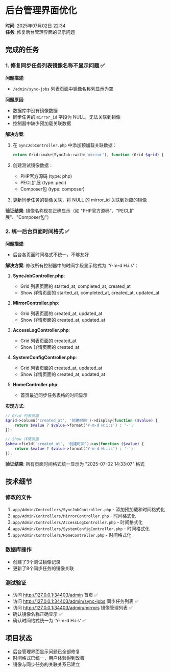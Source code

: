 # 后台管理界面优化

**时间**: 2025年07月02日 22:34  
**任务**: 修复后台管理界面的显示问题

## 完成的任务

### 1. 修复同步任务列表镜像名称不显示问题 ✅

**问题描述**: 
- `/admin/sync-jobs` 列表页面中镜像名称列显示为空

**问题原因**:
- 数据库中没有镜像数据
- 同步任务的 `mirror_id` 字段为 NULL，无法关联到镜像
- 控制器中缺少预加载关联数据

**解决方案**:
1. 在 `SyncJobController.php` 中添加预加载关联数据：
   ```php
   return Grid::make(SyncJob::with('mirror'), function (Grid $grid) {
   ```

2. 创建测试镜像数据：
   - PHP官方源码 (type: php)
   - PECL扩展 (type: pecl) 
   - Composer包 (type: composer)

3. 更新同步任务的镜像关联，将 NULL 的 mirror_id 关联到对应的镜像

**验证结果**: 镜像名称现在正确显示（如 "PHP官方源码"、"PECL扩展"、"Composer包"）

### 2. 统一后台页面时间格式 ✅

**问题描述**:
- 后台各页面时间格式不统一，不够友好

**解决方案**:
修改所有控制器中的时间字段显示格式为 'Y-m-d H:i:s'：

1. **SyncJobController.php**:
   - Grid 列表页面的 started_at, completed_at, created_at
   - Show 详情页面的 started_at, completed_at, created_at, updated_at

2. **MirrorController.php**:
   - Grid 列表页面的 created_at, updated_at
   - Show 详情页面的 created_at, updated_at

3. **AccessLogController.php**:
   - Grid 列表页面的 created_at
   - Show 详情页面的 created_at

4. **SystemConfigController.php**:
   - Grid 列表页面的 created_at, updated_at
   - Show 详情页面的 created_at, updated_at

5. **HomeController.php**:
   - 首页最近同步任务表格的时间显示

**实现方式**:
```php
// Grid 列表页面
$grid->column('created_at', '创建时间')->display(function ($value) {
    return $value ? $value->format('Y-m-d H:i:s') : '-';
});

// Show 详情页面
$show->field('created_at', '创建时间')->as(function ($value) {
    return $value ? $value->format('Y-m-d H:i:s') : '-';
});
```

**验证结果**: 所有页面时间格式统一显示为 "2025-07-02 14:33:07" 格式

## 技术细节

### 修改的文件
1. `app/Admin/Controllers/SyncJobController.php` - 添加预加载和时间格式化
2. `app/Admin/Controllers/MirrorController.php` - 时间格式化
3. `app/Admin/Controllers/AccessLogController.php` - 时间格式化
4. `app/Admin/Controllers/SystemConfigController.php` - 时间格式化
5. `app/Admin/Controllers/HomeController.php` - 时间格式化

### 数据库操作
- 创建了3个测试镜像记录
- 更新了8个同步任务的镜像关联

### 测试验证
- 访问 http://127.0.0.1:34403/admin 首页 ✅
- 访问 http://127.0.0.1:34403/admin/sync-jobs 同步任务列表 ✅
- 访问 http://127.0.0.1:34403/admin/mirrors 镜像管理列表 ✅
- 确认镜像名称正确显示 ✅
- 确认时间格式统一为 'Y-m-d H:i:s' ✅

## 项目状态
- 后台管理界面显示问题已全部修复
- 时间格式已统一，用户体验得到改善
- 镜像与同步任务的关联关系已建立

